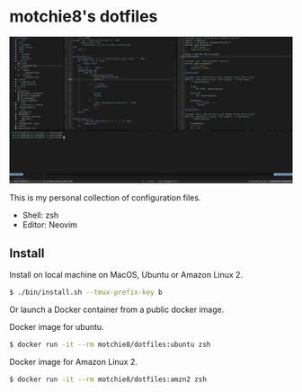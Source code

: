 # motchie8's dotfiles

![Screenshot Image](docs/screenshot.png)

This is my personal collection of configuration files.

* Shell: zsh
* Editor: Neovim

## Install

Install on local machine on MacOS, Ubuntu or Amazon Linux 2.

```sh
$ ./bin/install.sh --tmux-prefix-key b
```

Or launch a Docker container from a public docker image.

Docker image for ubuntu.

```sh
$ docker run -it --rm motchie8/dotfiles:ubuntu zsh
```

Docker image for Amazon Linux 2.

```sh
$ docker run -it --rm motchie8/dotfiles:amzn2 zsh
```
